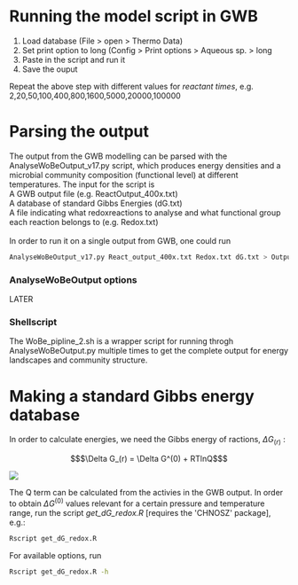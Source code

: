 # Running the model script in GWB
1. Load database (File > open > Thermo Data)
2. Set print option to long (Config > Print options > Aqueous sp. > long
3. Paste in the script and run it
4. Save the ouput

Repeat the above step with different values for *reactant times*, e.g. 
2,20,50,100,400,800,1600,5000,20000,100000


# Parsing the output
The output from the GWB modelling can be parsed with the AnalyseWoBeOutput_v17.py script, which produces energy densities and a microbial community composition (functional level) at different temperatures. The input for the script is <br/>
A GWB output file (e.g. ReactOutput_400x.txt) <br/>
A database of standard Gibbs Energies (dG.txt) <br/>
A file indicating what redoxreactions to analyse and what functional group each reaction belongs to (e.g. Redox.txt) <br/>
<br/>
In order to run it on a single output from GWB, one could run
```sh
AnalyseWoBeOutput_v17.py React_output_400x.txt Redox.txt dG.txt > Output.txt
```

### AnalyseWoBeOutput options
LATER

### Shellscript
The  WoBe_pipline_2.sh is a wrapper script for running throgh AnalyseWoBeOutput.py multiple times to get the complete output for energy landscapes and community structure.

# Making a standard Gibbs energy database
In order to calculate energies, we need the Gibbs energy of ractions, $\Delta G_(r)$ :
<br/>

```math
$\Delta G_(r) = \Delta G^(0) + RTlnQ$
```

<img src="https://render.githubusercontent.com/render/math?math=\Delta G_(r) = \Delta G^(0) + RTlnQ">

<br/>

The Q term can be calculated from the activies in the GWB output. In order to obtain $\Delta G^(0)$ values relevant for a certain pressure and temperature range, run the script *get_dG_redox.R* [requires the 'CHNOSZ' package], e.g.:

```sh
Rscript get_dG_redox.R
```

For available options, run

```sh
Rscript get_dG_redox.R -h
```

 



